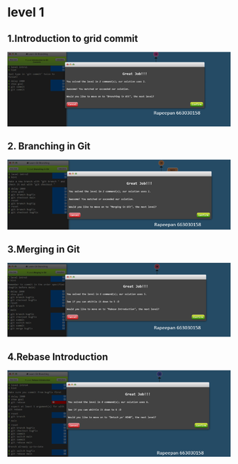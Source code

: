 # level 1

## 1.Introduction to grid commit

![alt text](image-1.png)

## 2. Branching in Git

![alt text](<Screenshot 2024-09-27 110923.png>)

## 3.Merging in Git

![alt text](image.png)

## 4.Rebase Introduction

![alt text](image-2.png)